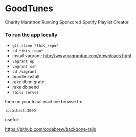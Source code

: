 GoodTunes
=========

Charity Marathon Running Sponsored Spotify Playlist Creator

### To run the app locally

* `git clone *this_repo*`
* `cd *this_repo*`
* install vagrant: http://www.vagrantup.com/downloads.html
* `vagrant up`
* `vagrant ssh`
* `cd /vagrant`
* bundle install
* rake db:migrate
* rake db:seed
* `rails server`

then on your local machine browse to:

`localhost:3000`



useful:

https://github.com/codebrew/backbone-rails